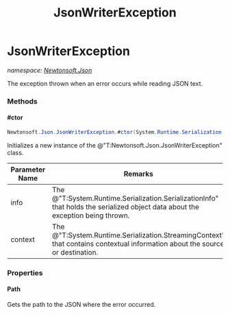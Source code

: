 ﻿---
title: JsonWriterException
---

# JsonWriterException
_namespace: [Newtonsoft.Json](N-Newtonsoft.Json.html)_

The exception thrown when an error occurs while reading JSON text.



### Methods

#### #ctor
```csharp
Newtonsoft.Json.JsonWriterException.#ctor(System.Runtime.Serialization.SerializationInfo,System.Runtime.Serialization.StreamingContext)
```
Initializes a new instance of the @"T:Newtonsoft.Json.JsonWriterException" class.

|Parameter Name|Remarks|
|--------------|-------|
|info|The @"T:System.Runtime.Serialization.SerializationInfo" that holds the serialized object data about the exception being thrown.|
|context|The @"T:System.Runtime.Serialization.StreamingContext" that contains contextual information about the source or destination.|



### Properties

#### Path
Gets the path to the JSON where the error occurred.
